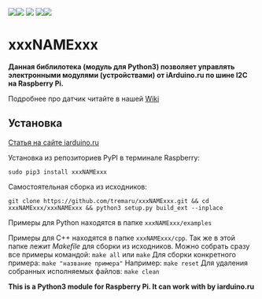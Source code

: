 [![](https://iarduino.ru/img/logo.svg)](https://iarduino.ru)[![](https://wiki.iarduino.ru/img/git-shop.svg?3)](https://iarduino.ru) [![](https://wiki.iarduino.ru/img/git-wiki.svg?2)](https://wiki.iarduino.ru) [![](https://wiki.iarduino.ru/img/git-lesson.svg?2)](https://lesson.iarduino.ru)[![](https://wiki.iarduino.ru/img/git-forum.svg?2)](http://forum.trema.ru)

# xxxNAMExxx

**Данная библилотека (модуль для Python3) позволяет управлять электронными модулями (устройствами) []() от iArduino.ru по шине I2C на Raspberry Pi.**

Подробнее про датчик читайте в нашей [Wiki]()

## Установка ##

[Статья на сайте iarduino.ru](https://wiki.iarduino.ru/page/raspberry-python-modules/)

Установка из репозиториев PyPI в терминале Raspberry:

`sudo pip3 install xxxNAMExxx`

Самостоятельная сборка из исходников:

`git clone https://github.com/tremaru/xxxNAMExxx.git && cd xxxNAMExxx/xxxNAMExxx && python3 setup.py build_ext --inplace`

Примеры для Python находятся в папке `xxxNAMExxx/examples`

Примеры для С++ находятся в папке `xxxNAMExxx/cpp`. Так же в этой папке лежит *Makefile* для сборки
из исходников. Можно собрать сразу все примеры командой:
`make all` или `make`
Для сборки конкретного примера: `make "название примера"`
Например:
`make reset`
Для удаления собранных исполняемых файлов:
`make clean`

**This is a Python3 module for Raspberry Pi. It can work with []() by iarduino.ru**
